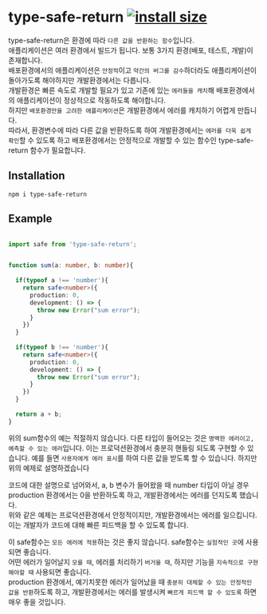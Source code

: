 # type-safe-return [![install size](https://packagephobia.com/badge?p=type-safe-return)](https://packagephobia.com/result?p=type-safe-return)
type-safe-return은 환경에 따라 `다른 값을 반환하는 함수`입니다.<br> 애플리케이션은 여러 환경에서 빌드가 됩니다. 보통 3가지 환경(배포, 테스트, 개발)이 존재합니다. <br>
배포환경에서의 애플리케이션은 `안정적`이고 `약간의 버그를 감수`하더라도 애플리케이션이 돌아가도록 해야하지만 개발환경에서는 다릅니다. <br> 
개발환경은 빠른 속도로 개발할 필요가 있고 기존에 있는 `에러들을 캐치`해 배포환경에서의 애플리케이션이 정상적으로 작동하도록 해야합니다. <br>
하지만 `배포환경만을 고려한 애플리케이션`은 개발환경에서 에러를 캐치하기 어렵게 만듭니다. <br>
따라서, 환경변수에 따라 다른 값을 반환하도록 하여 개발환경에서는 `에러를 더욱 쉽게 확인`할 수 있도록 하고 배포환경에서는 안정적으로 개발할 수 있는 함수인 type-safe-return 함수가 필요합니다. 

## Installation
```shell
npm i type-safe-return
```

## Example

```typescript

import safe from 'type-safe-return';


function sum(a: number, b: number){
  
  if(typeof a !== 'number'){
    return safe<number>({
      production: 0,
      development: () => {
        throw new Error("sum error");
      }
    })
  }
  
  if(typeof b !== 'number'){
    return safe<number>({
      production: 0,
      development: () => {
        throw new Error("sum error");
      }
    })
  }
  
  return a + b;
}
```

위의 sum함수의 예는 적절하지 않습니다. 다른 타입이 들어오는 것은 `명백한 에러이고, 예측할 수 있는 에러`입니다. 이는 프로덕션환경에서 충분히 핸들링 되도록 구현할 수 있습니다. 
예를 들면 `사용자에게 에러 표시`를 하여 다른 값을 받도록 할 수 있습니다. 하지만 위의 예제로 설명하겠습니다 <br>

코드에 대한 설명으로 넘어와서, a, b 변수가 들어왔을 때 number 타입이 아닐 경우 production 환경에서는 0을 반환하도록 하고, 개발환경에서는 에러를 던지도록 했습니다. <br>
위와 같은 예제는 프로덕션환경에서 안정적이지만, 개발환경에서는 에러를 일으킵니다. 이는 개발자가 코드에 대해 빠른 피드백을 할 수 있도록 합니다. <br>

이 safe함수는 `모든 에러에 적용`하는 것은 좋지 않습니다. safe함수는 `실험적인 곳`에 사용되면 좋습니다. <br>
어떤 에러가 일어날지 `모를 때`, 에러를 처리하기 `버거울 때`, 하지만 기능을 `지속적으로 구현해야할 때` 사용되면 좋습니다. <br>
production 환경에서, 예기치못한 에러가 일어났을 때 `충분히 대체할 수 있는 안정적인 값을 반환`하도록 하고, 개발환경에서는 에러를 발생시켜 `빠르게 피드백 할 수 있도록` 하면 매우 좋을 것입니다. 


